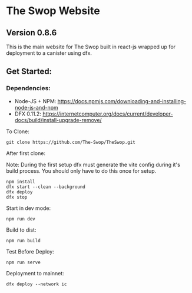 # The Swop Website
## Version 0.8.6

This is the main website for The Swop built in react-js wrapped up for deployment to a canister using dfx.

## Get Started:

### Dependencies:

* Node-JS + NPM: https://docs.npmjs.com/downloading-and-installing-node-js-and-npm
* DFX 0.11.2: https://internetcomputer.org/docs/current/developer-docs/build/install-upgrade-remove/

To Clone:

```
git clone https://github.com/The-Swop/TheSwop.git
```

After first clone:

Note: During the first setup dfx must generate the vite config during it's build process. You should only have to do this once for setup.

```
npm install
dfx start --clean --background
dfx deploy
dfx stop
```

Start in dev mode:

```
npm run dev
```

Build to dist:

```
npm run build
```

Test Before Deploy:
```
npm run serve
```

Deployment to mainnet:

```
dfx deploy --network ic
```
